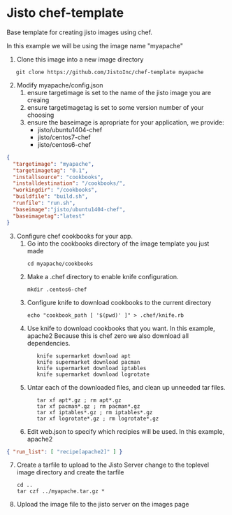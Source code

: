 # Jisto chef-template
Base template for creating jisto images using chef.

In this example we will be using the image name "myapache"

1. Clone this image into a new image directory
```
   git clone https://github.com/JistoInc/chef-template myapache
```
2. Modify myapache/config.json
   1. ensure targetimage is set to the name of the jisto image you are creaing
   2. ensure targetimagetag is set to some version number of your choosing
   3. ensure the baseimage is apropriate for your application, we provide:
       * jisto/ubuntu1404-chef
       * jisto/centos7-chef
       * jisto/centos6-chef
```json
{
  "targetimage": "myapache",
  "targetimagetag": "0.1",
  "installsource": "cookbooks",
  "installdestination": "/cookbooks/",
  "workingdir": "/cookbooks",
  "buildfile": "build.sh",
  "runfile": "run.sh",
  "baseimage":"jisto/ubuntu1404-chef",
  "baseimagetag":"latest"
}
```
3. Configure chef cookbooks for your app.
   1. Go into the cookbooks directory of the image template you just made
      ```
      cd myapache/cookbooks
      ```
   2. Make a .chef directory to enable knife configuration.
      ```
      mkdir .centos6-chef
      ```
   3. Configure knife to download cookbooks to the current directory
      ```
      echo "cookbook_path [ '$(pwd)' ]" > .chef/knife.rb
      ```
   4. Use knife to download cookbooks that you want. In this example, apache2
      Because this is chef zero we also download all dependencies.
      ```knife supermarket download apache2
         knife supermarket download apt   
         knife supermarket download pacman   
         knife supermarket download iptables   
         knife supermarket download logrotate
      ```
   5. Untar each of the downloaded files, and clean up unneeded tar files.
      ```tar xf apache2*.gz ; rm apache2*.gz   
         tar xf apt*.gz ; rm apt*.gz   
         tar xf pacman*.gz ; rm pacman*.gz   
         tar xf iptables*.gz ; rm iptables*.gz   
         tar xf logrotate*.gz ; rm logrotate*.gz
      ```
   6. Edit web.json to specify which recipies will be used. 
      In this example, apache2
```json
{ "run_list": [ "recipe[apache2]" ] }
```
   7. Create a tarfile to upload to the Jisto Server
      change to the toplevel image directory and create the tarfile
      ```
      cd ..
      tar czf ../myapache.tar.gz *
      ```
   8. Upload the image file to the jisto server on the images page
